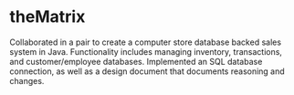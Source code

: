 # theMatrix
Collaborated in a pair to create a computer store database backed sales system in Java. Functionality includes managing inventory, transactions,
and customer/employee databases. Implemented an SQL database connection, as well as a design document that documents reasoning and changes.
